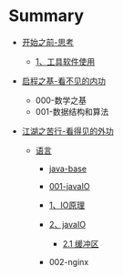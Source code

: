 # Summary

* [开始之前-思考](README.md)
  * [1、工具软件使用](1、工具软件使用.md)

* [启程之基-看不见的内功](启程之基-看不见的内功.md)
  * 000-数学之基
  * 001-数据结构和算法
* [江湖之苦行-看得见的外功](江湖之旅-看得见的外功.md)
  * [语言](语言.md)
    * [java-base](java-base.md)
    * [001-javaIO](001-javaio.md)
    * [1、IO原理](1、io原理.md)
    * [2、javaIO](2、javaio.md)
      * [2.1 缓冲区](21-缓冲区.md)

    * 002-nginx



